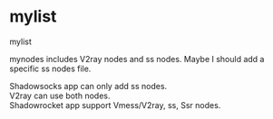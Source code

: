 # mylist
mylist

mynodes includes V2ray nodes and ss nodes. Maybe I should add a specific ss nodes file.

  Shadowsocks app can only add ss nodes.  
  V2ray can use both nodes.  
  Shadowrocket app support Vmess/V2ray, ss, Ssr nodes.  
